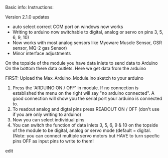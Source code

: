Basic info:
Instructions:

Version 2.1.0 updates

- auto select correct COM port on windows now works
- Writing to arduino now switchable to digital, analog or servo on pins 3, 5, 6, 9, 10)
- Now works with most analog sensors like Myoware Muscle Sensor, GSR sensor, MQ-2 gas Sensor)
- Minor interface adjustments

On the topside of the module you have data inlets to send data to Arduino
On the bottom there data outlets. Here we get data from the arduino

FIRST: Upload the Max_Arduino_Module.ino sketch to your arduino

1. Press the 'ARDUINO ON / OFF' in module. If no connection is established the menu on the right will say "no arduino connected". A good connection will show you the serial port your arduino is connected to.
2. To readout analog and digtal pins press READOUT ON / OFF (don't use if you are only writing to arduino)
3. Now you can select individual pins
4. You can switch the function of data inlets 3, 5, 6, 9 & 10 on the topside of the module to be digital, analog or servo mode (default = digital. (Note: you can connect multiple servo motors but HAVE to turn specfic pins OFF as input pins to write to them!

edit
